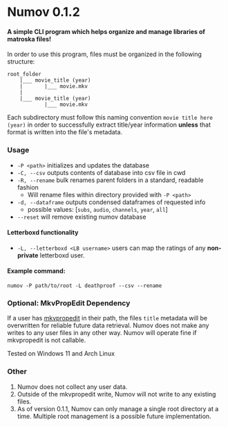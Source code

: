 # Numov 0.1.2
#### A simple CLI program which helps organize and manage libraries of matroska files!

In order to use this program, files must be organized in the following structure:
```
root_folder
    |___ movie_title (year) 
    |       |___ movie.mkv
    |
    |___ movie_title (year)
            |___ movie.mkv
```
Each subdirectory must follow this naming convention `movie title here (year)` in order to successfully extract title/year information **unless** that format is written into the file's metadata.

### Usage
- `-P <path>` initializes and updates the database
- `-C, --csv` outputs contents of database into csv file in cwd
- `-R, --rename` bulk renames parent folders in a standard, readable fashion
    - Will rename files within directory provided with `-P <path>`
- `-d, --dataframe` outputs condensed dataframes of requested info
     - possible values: [`subs`, `audio`, `channels`, `year`, `all`]
- `--reset` will remove existing numov database

#### Letterboxd functionality
- `-L, --letterboxd <LB username>` users can map the ratings of any **non-private** letterboxd user.

#### Example command:
`numov -P path/to/root -L deathproof --csv --rename`

### Optional: MkvPropEdit Dependency
If a user has [mkvpropedit](https://mkvtoolnix.download/doc/mkvpropedit.html) in their path, the files `title` metadata will be overwritten for reliable future data retrieval. Numov does not make any writes to any user files in any other way. Numov will operate fine if mkvpropedit is not callable. 

Tested on Windows 11 and Arch Linux

### Other
1. Numov does not collect any user data. 
2. Outside of the mkvpropedit write, Numov will not write to any existing files.
3. As of version 0.1.1, Numov can only manage a single root directory at a time. Multiple root management is a possible future implementation. 
